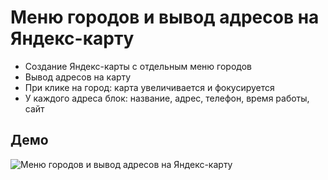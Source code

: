 # Меню городов и вывод адресов на Яндекс-карту

- Создание Яндекс-карты с отдельным меню городов
- Вывод адресов на карту
- При клике на город: карта увеличивается и фокусируется
- У каждого адреса блок: название, адрес, телефон, время работы, сайт

## Демо

![Меню городов и вывод адресов на Яндекс-карту](https://raw.githubusercontent.com/allexgalbert/workflow/main/YandexMapPoints/1.gif "Меню городов и вывод адресов на Яндекс-карту")